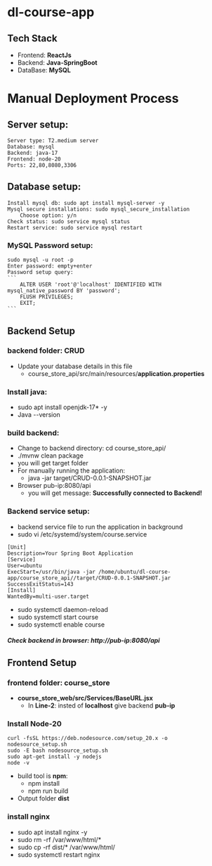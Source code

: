 # dl-course-app
## Tech Stack
- Frontend: **ReactJs**
- Backend: **Java-SpringBoot**
- DataBase: **MySQL**

# Manual Deployment Process
## Server setup:
    Server type: T2.medium server
    Database: mysql 
    Backend: java-17
    Frontend: node-20
    Ports: 22,80,8080,3306
## Database setup:
    Install mysql db: sudo apt install mysql-server -y
    Mysql secure installations: sudo mysql_secure_installation
        Choose option: y/n
    Check status: sudo service mysql status
    Restart service: sudo service mysql restart
### MySQL Password setup:
    sudo mysql -u root -p
    Enter password: empty+enter
    Password setup query:
    ```
        ALTER USER 'root'@'localhost' IDENTIFIED WITH mysql_native_password BY 'password';
        FLUSH PRIVILEGES;
        EXIT;
    ```
## Backend Setup
### backend folder: CRUD
- Update your database details in this file
  - course_store_api/src/main/resources/**application.properties**
### Install java: 
- sudo apt install openjdk-17* -y
- Java --version
### build backend:
- Change to backend directory: cd course_store_api/
- ./mvnw clean package
- you will get target folder
- For manually running the application:
  - java -jar target/CRUD-0.0.1-SNAPSHOT.jar
- Browser pub-ip:8080/api
  - you will get message: **Successfully connected to Backend!**
### Backend service setup:
- backend service file to run the application in background
- sudo vi /etc/systemd/system/course.service
```
[Unit]
Description=Your Spring Boot Application
[Service]
User=ubuntu
ExecStart=/usr/bin/java -jar /home/ubuntu/dl-course-app/course_store_api//target/CRUD-0.0.1-SNAPSHOT.jar
SuccessExitStatus=143
[Install]
WantedBy=multi-user.target
```
- sudo systemctl daemon-reload
- sudo systemctl start course
- sudo systemctl enable course
##### Check backend in browser: http://pub-ip:8080/api
 
## Frontend Setup 
### frontend folder: course_store
- **course_store_web/src/Services/BaseURL.jsx**
  - In **Line-2**: insted of **localhost** give backend **pub-ip**

### Install Node-20
```
curl -fsSL https://deb.nodesource.com/setup_20.x -o nodesource_setup.sh
sudo -E bash nodesource_setup.sh
sudo apt-get install -y nodejs
node -v
```
- build tool is **npm**:
  - npm install
  - npm run build
- Output folder **dist**
### install nginx
- sudo apt install nginx -y
- sudo rm -rf /var/www/html/*
- sudo cp -rf dist/* /var/www/html/
- sudo systemctl restart nginx





